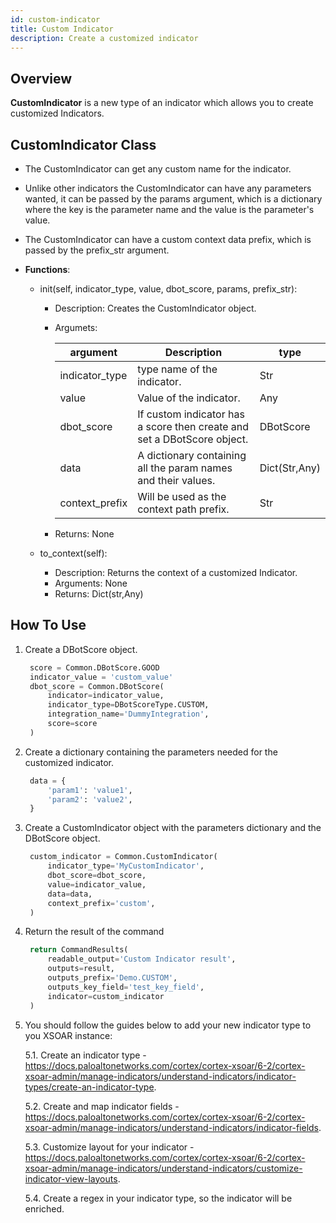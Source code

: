 ```yaml
---
id: custom-indicator
title: Custom Indicator
description: Create a customized indicator
---
```


## Overview
**CustomIndicator** is a new type of an indicator which allows you to create customized Indicators.

## CustomIndicator Class

* The CustomIndicator can get any custom name for the indicator.
* Unlike other indicators the CustomIndicator can have any parameters wanted, it can be passed by the params argument, which is a dictionary where the key is the parameter name and the value is the parameter's value.
* The CustomIndicator can have a custom context  data prefix, which is passed by the prefix_str argument.
  
* **Functions**:
    
    * init(self, indicator_type, value, dbot_score, params, prefix_str):
        * Description: Creates the CustomIndicator object.
        * Argumets:
          
            | argument | Description| type|
            | --- | --- | ---|
            | indicator_type | type name of the indicator.| Str
            | value | Value of the indicator. | Any
            | dbot_score | If custom indicator has a score then create and set a DBotScore object.| DBotScore
            | data |  A dictionary containing all the param names and their values.| Dict(Str,Any)
            | context_prefix | Will be used as the context path prefix.| Str
        * Returns: None
    
    * to_context(self):
        * Description: Returns the context of a customized Indicator.
        * Arguments: None
        * Returns: Dict(str,Any)
    
## How To Use
1. Create a DBotScore object.
   ```python
    score = Common.DBotScore.GOOD
    indicator_value = 'custom_value'
    dbot_score = Common.DBotScore(
        indicator=indicator_value,
        indicator_type=DBotScoreType.CUSTOM,
        integration_name='DummyIntegration',
        score=score
    )
2. Create a dictionary containing the parameters needed for the customized indicator.
   ```python    
    data = {
        'param1': 'value1',
        'param2': 'value2',
    }
3. Create a CustomIndicator object with the parameters dictionary and the DBotScore object.
   ```python
    custom_indicator = Common.CustomIndicator(
        indicator_type='MyCustomIndicator',
        dbot_score=dbot_score,
        value=indicator_value,
        data=data,
        context_prefix='custom',
    )
4. Return the result of the command
   ```python
    return CommandResults(
        readable_output='Custom Indicator result',
        outputs=result,
        outputs_prefix='Demo.CUSTOM',
        outputs_key_field='test_key_field',
        indicator=custom_indicator
    )

5. You should follow the guides below to add your new indicator type to you XSOAR instance:
   
    5.1. Create an indicator type - https://docs.paloaltonetworks.com/cortex/cortex-xsoar/6-2/cortex-xsoar-admin/manage-indicators/understand-indicators/indicator-types/create-an-indicator-type.
    
    5.2. Create and map indicator fields - https://docs.paloaltonetworks.com/cortex/cortex-xsoar/6-2/cortex-xsoar-admin/manage-indicators/understand-indicators/indicator-fields.
    
    5.3. Customize layout for your indicator - https://docs.paloaltonetworks.com/cortex/cortex-xsoar/6-2/cortex-xsoar-admin/manage-indicators/understand-indicators/customize-indicator-view-layouts.
    
    5.4. Create a regex in your indicator type, so the indicator will be enriched.
